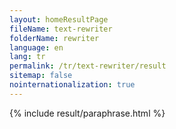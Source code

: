 ```yaml
---
layout: homeResultPage
fileName: text-rewriter
folderName: rewriter
language: en
lang: tr
permalink: /tr/text-rewriter/result
sitemap: false
nointernationalization: true
---
```

{% include result/paraphrase.html %}

<script src="/js/result/paraprashing.js" data-foldername="{{page.folderName}}" data-lang="{{page.lang}}"></script>
